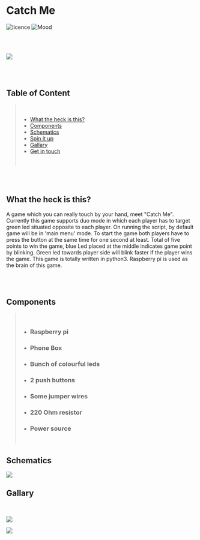# **Catch Me**

![licence](https://img.shields.io/badge/Licence-MIT-blue) ![Mood](https://img.shields.io/badge/Mood-Game-green)

<br>
<br>

![](https://i.imgur.com/uwos0ar.jpg)

<br>
<br>

## Table of Content

>
><br>
>
> * [What the heck is this?](#What-the-heck-is-this?)
> * [Components](#Components)
> * [Schematics](#Schematics)
> * [Spin it up](#Run-bad-boy)
> * [Gallary](#Gallary)
> * [Get in touch](#Get-in-touch)
>
><br>

<br>
<br>

## What the heck is this?

A game which you can really touch by your hand, meet "Catch Me". Currently this game supports duo mode in which each player has to target green led situated opposite to each player. On running  the script, by default game will be in 'main menu' mode. To start the game both players have to press the button at the same time for one second at least. Total of five points to win the game, blue Led placed at the middle indicates game point by blinking. Green led  towards player side will blink faster if the player wins the game. This game is totally written in python3. Raspberry pi is used as the brain of this game.


<br>
<br>

## Components

><br>
>
> * ### Raspberry pi
> * ### Phone Box
> * ### Bunch of colourful leds
> * ### 2 push buttons
> * ### Some jumper wires
> * ### 220 Ohm resistor
> * ### Power source 
>
><br>
>

## Schematics

![](https://i.imgur.com/DeIQIap.jpg)
## Gallary

<br>


![](https://i.imgur.com/jLIhbwu.jpg)

![](https://i.imgur.com/COhxfmb.jpg)
